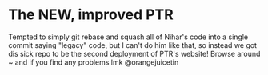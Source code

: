 # The NEW, improved PTR

Tempted to simply git rebase and squash all of Nihar's code into a single commit saying "legacy" code, but I can't do him like that, so instead we got dis sick repo to be the second deployment of PTR's website! Browse around ~ and if you find any problems lmk @orangejuicetin
